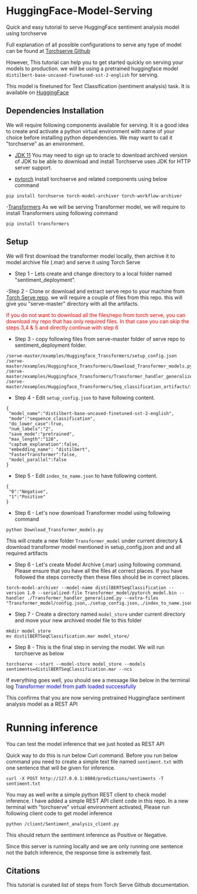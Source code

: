 # HuggingFace-Model-Serving
Quick and easy tutorial to serve HuggingFace sentiment analysis model using torchserve

Full explanation of all possible configurations to serve any type of model can be found at [Torchserve Github](https://github.com/pytorch/serve)  

However, This tutorial can help you to get started quickly on serving your models to production.
we will be using a pretrained huggingface model ``` distilbert-base-uncased-finetuned-sst-2-english ``` for serving.

This model is finetuned for Text Classification (sentiment analysis) task. It is available on [HuggingFace](https://huggingface.co/distilbert-base-uncased-finetuned-sst-2-english)

## Dependencies Installation 

We will require following components available for serving. It is a good idea to create and activate a python virtual environment with name of your choice before installing python dependencies. We may want to call it "torchserve" as an environment.

- [JDK 11](https://www.oracle.com/in/java/technologies/javase/jdk11-archive-downloads.html) 
  You may need to sign up to oracle to download archived version of JDK to be able to download and install
  Torchserve uses JDK for HTTP server support.

- [pytorch](https://github.com/pytorch/serve/blob/master/README.md#serve-a-model)
  Install torchserve and related components using below command 

```
pip install torchserve torch-model-archiver torch-workflow-archiver
```

-[Transformers](https://huggingface.co/docs/transformers/index)
As we will be serving Transformer model, we will require to install Transformers using following command
```
pip install transformers
```

## Setup

We will first download the transformer model locally, then archive it to model archive file (.mar) and serve it using Torch Serve

- Step 1 - Lets create and change directory to a local folder named "sentiment_deployment".   
 
-Step 2  - Clone or download and extract serve repo to your machine from [Torch Serve repo](https://github.com/pytorch/serve). we  will require a couple of files from this repo. this will give you "serve-master" directory with all the artifacts. 

<span style="color:red">If you do not want to download all the files/repo from torch serve, you can download my repo that has only required files. In that case you can skip the steps 3,4 & 5 and directly continue with step 6</span> 

- Step 3 - copy following files from serve-master folder of serve repo to sentiment_deployment folder.
``` 
/serve-master/examples/Huggingface_Transformers/setup_config.json
/serve-master/examples/Huggingface_Transformers/Download_Transformer_models.py
/serve-master/examples/Huggingface_Transformers/Transformer_handler_generalized.py
/serve-master/examples/Huggingface_Transformers/Seq_classification_artifacts/index_to_name.json

```


- Step 4 - Edit ```setup_config.json``` to have following content. 
```
{
 "model_name":"distilbert-base-uncased-finetuned-sst-2-english",
 "mode":"sequence_classification",
 "do_lower_case":true,
 "num_labels":"2",
 "save_mode":"pretrained",
 "max_length":"128",
 "captum_explanation":false,
 "embedding_name": "distilbert",
 "FasterTransformer":false,
 "model_parallel":false
}

```
- Step 5 - Edit ```index_to_name.json``` to have following content. 
```
{
 "0":"Negative",
 "1":"Positive"
}

```

- Step 6 - Let's now download Transformer model using following command
```
python Download_Transformer_models.py
```
This will create a new folder ```Transformer_model``` under current directory & download transformer model mentioned in setup_config.json and  and all required artifacts

- Step 6 - Let's create Model Archive (.mar) using following command. Please ensure that you have all the files at correct places. If you have followed the steps correctly then these files should be in correct places. 
```
torch-model-archiver --model-name distilBERTSeqClassification --version 1.0 --serialized-file Transformer_model/pytorch_model.bin --handler ./Transformer_handler_generalized.py --extra-files "Transformer_model/config.json,./setup_config.json,./index_to_name.json"
```

- Step 7 - Create a directory named ```model_store``` under current directory and move your new archived model file to this folder
```
mkdir model_store
mv distilBERTSeqClassification.mar model_store/ 

```
- Step 8 - This is the final step in serving the model. We will run torchserve as below
```
torchserve --start --model-store model_store --models sentiments=distilBERTSeqClassification.mar --ncs
``` 
If everything goes well, you should see a message like below in the terminal log
<span style="color:blue">Transformer model from path <your path> loaded successfully</span>

This confirms that you are now serving pretrained Huggingface sentiment analysis model as a REST API


# Running inference  

You can test the model inference that we just hosted as REST API

Quick way to do this is run below Curl command. Before you run below command you need to create a simple text file named ```sentiment.txt``` with one sentence that will be given for inference.
```
curl -X POST http://127.0.0.1:8080/predictions/sentiments -T sentiment.txt
```
You may as well write a simple python REST client to check model inference. I have added a simple REST API client code in this repo. In a new terminal with "torchserve" virtual environment activated,  Please run following client code to get model inference  

 ```
python /client/Sentiment_analysis_client.py
 
``` 

This should return the sentiment inference as Positive or Negative. 

Since this server is running locally and we are only running one sentence not the batch inference, the response time is extremely fast.

 
## Citations
 
This tutorial is curated list of steps from Torch Serve Github documentation. 
 
